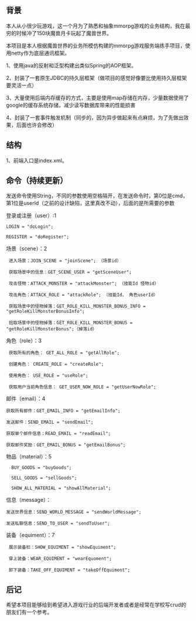 ## 背景
本人从小很少玩游戏，这一个月为了熟悉和抽象mmorpg游戏的业务结构，我在最穷的时候冲了150块魔兽月卡玩起了魔兽世界。

本项目是本人根据魔兽世界的业务所模仿构建的mmorpg游戏服务端练手项目，使用netty作为底层通讯框架。

1、使用java的反射和泛型构建出类似Spring的AOP框架。

2、封装了一套原生JDBC的持久层框架（做项目的感觉好像要比使用持久层框架要灵活一点）

3、大量使用后端内存缓存的方式，主要是使用map存储在内存，少量数据使用了google的缓存系统存储，减少读写数据库带来的性能损害

4、封装了一套事件触发机制（同步的，因为异步做起来有点麻烦，为了先做出效果，后面也许会修改）

## 结构
1、前端入口是index.xml。

## 命令（持续更新）
发送命令使用String，不同的参数使用空格隔开，在发送命令时，第0位是cmd，第1位是userId（之前的设计缺陷，这里真改不动），后面的是所需要的参数

登录或注册（user）:1

	LOGIN = "doLogin";
	
	REGISTER = "doRegister";
	
场景（scene）：2

	 进入场景：JOIN_SCENE = "joinScene"; （场景id）
	 
	 获取场景中的信息：GET_SCENE_USER = "getSceneUser";
	 
	 攻击怪物：ATTACK_MONSTER = "attackMonster"; （技能Id 怪物id）
	 
	 攻击角色：ATTACK_ROLE = "attackRole"; （技能Id， 角色userId）
	 
	 获取场景中的怪物掉落：GET_ROLE_KILL_MONSTER_BONUS_INFO = "getRoleKillMonsterBonusInfo"; 
	 
	 拾取场景中的怪物掉落：GET_ROLE_KILL_MONSTER_BONUS = "getRoleKillMonsterBonus";（掉落id）
	 
角色（role）：3

	 获取所有的角色： GET_ALL_ROLE = "getAllRole";
	 
	 创建角色： CREATE_ROLE = "createRole";
	 
	 使用角色： USE_ROLE = "useRole";
	 
	 获取用户当前角色信息： GET_USER_NOW_ROLE = "getUserNowRole";
	 
邮件（email）：4	

	获取所有邮件：GET_EMAIL_INFO = "getEmailInfo";
	
	发送邮件：SEND_EMAIL = "sendEmail"; 
	
	获取单个邮件信息：READ_EMAIL = "readEmail";
	
	获取邮件奖励：GET_EMAIL_BONUS = "getEmailBonus";

物品（material）：5

	  BUY_GOODS = "buyGoods";
	  
	  SELL_GOODS = "sellGoods";
	  
	  SHOW_ALL_MATERIAL = "showAllMaterial";

信息（message）：	 

	发送世界信息：SEND_WORLD_MESSAGE = "sendWorldMessage";
	
	发送私聊信息：SEND_TO_USER = "sendToUser";
	  
装备（equiment）：7

	 展示装备栏：SHOW_EQUIMENT = "showEquiment";
	 
	 穿上装备：WEAR_EQUIMENT = "wearEquoment";
	 
	 卸下装备：TAKE_OFF_EQUIMENT = "takeOffEquiment";

## 后记
希望本项目能够给到希望进入游戏行业的后端开发者或者是经常在学校写crud的朋友们有一个参考。
